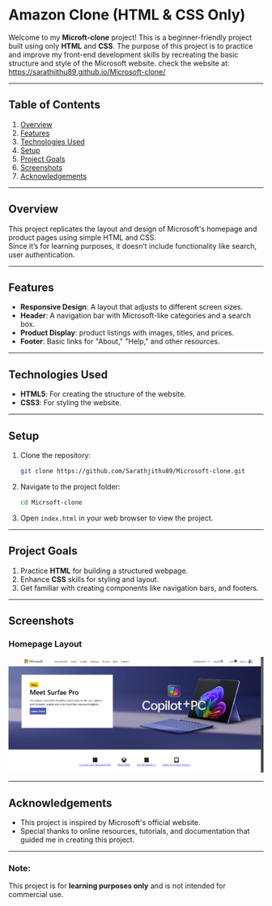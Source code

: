 # Amazon Clone (HTML & CSS Only)

Welcome to my **Microft-clone** project! This is a beginner-friendly project built using only **HTML** and **CSS**. The purpose of this project is to practice and improve my front-end development skills by recreating the basic structure and style of the Microsoft website.
check the website at: https://sarathjithu89.github.io/Microsoft-clone/

---

## Table of Contents

1. [Overview](#overview)
2. [Features](#features)
3. [Technologies Used](#technologies-used)
4. [Setup](#setup)
5. [Project Goals](#project-goals)
6. [Screenshots](#screenshots)
7. [Acknowledgements](#acknowledgements)

---

## Overview

This project replicates the layout and design of Microsoft's homepage and product pages using simple HTML and CSS.  
Since it’s for learning purposes, it doesn’t include functionality like search, user authentication.

---

## Features

- **Responsive Design**: A layout that adjusts to different screen sizes.
- **Header**: A navigation bar with Microsoft-like categories and a search box.
- **Product Display**: product listings with images, titles, and prices.
- **Footer**: Basic links for "About," "Help," and other resources.

---

## Technologies Used

- **HTML5**: For creating the structure of the website.
- **CSS3**: For styling the website.

---

## Setup

1. Clone the repository:
   ```bash
   git clone https://github.com/Sarathjithu89/Microsoft-clone.git
   ```
2. Navigate to the project folder:
   ```bash
   cd Micrsoft-clone
   ```
3. Open `index.html` in your web browser to view the project.

---

## Project Goals

1. Practice **HTML** for building a structured webpage.
2. Enhance **CSS** skills for styling and layout.
3. Get familiar with creating components like navigation bars, and footers.

---

## Screenshots

### Homepage Layout

![Homepage Screenshot](https://github.com/Sarathjithu89/Microsoft-clone/blob/master/pictures/Screenshots/Screenshot%202024-12-13%20185314.png)

---

## Acknowledgements

- This project is inspired by Microsoft's official website.
- Special thanks to online resources, tutorials, and documentation that guided me in creating this project.

---

### Note:

This project is for **learning purposes only** and is not intended for commercial use.
